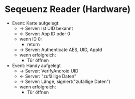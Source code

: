 # Seqeuenz Reader (Hardware)
- Event: Karte aufgelegt:
    - -> Server: ist UID bekannt
    - <- Server: App ID oder 0
    - wenn ID 0:
        - return
    - -> Server: Authenticate AES, UID, AppId
    - wenn erfolgreich:
        - Tür öffnen
- Event: Handy aufgelegt
    - -> Server: VerifyAndroid UID
    - <- Server: "zufällige Daten"
    - -> Server: Länge, signiert("zufällige Daten")
    - wenn erfolgreich:
        - Tür öffnen